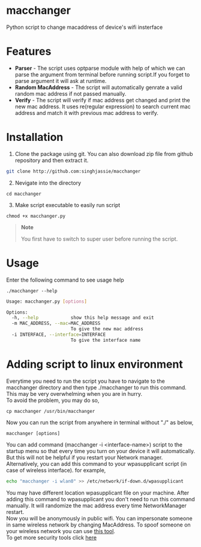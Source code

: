 # macchanger
Python script to change macaddress of device's wifi insterface

# Features
* **Parser** - The script uses optparse module with help of which we can parse the argument from terminal before running script.If you forget to parse argument it will ask at runtime.
* **Random MacAddress** - The script will automatically genrate a valid random mac address if not passed manually.
* **Verify** - The script will verify if mac address get changed and print the new mac address. It uses re(regular expression) to search current mac address and match it with previous mac address to verify.

# Installation
1. Clone the package using git. You can also download zip file from github repository and then extract it.
```sh
git clone http://github.com:singhjassie/macchanger
```
2. Nevigate into the directory
```
cd macchanger
```
3. Make script executable to easily run script
```
chmod +x macchanger.py
```
> **Note**
>
>You first have to switch to super user before running the script.
# Usage
Enter the following command to see usage help
```
./macchanger --help
```
```sh
Usage: macchanger.py [options]

Options:
  -h, --help            show this help message and exit
  -m MAC_ADDRESS, --mac=MAC_ADDRESS
                        To give the new mac address
  -i INTERFACE, --interface=INTERFACE
                        To give the interface name
```

# Adding script to linux environment
Everytime you need to run the script you have to navigate to the macchanger directory and then type ./macchanger to run this command. This may be very overwhelming when you are in hurry. 
<br>
To avoid the problem, you may do so,
```
cp macchanger /usr/bin/macchanger
```
Now you can run the script from anywhere in terminal without "./" as below,
```
macchanger [options]
```
You can add command (macchanger -i \<interface-name>) script to the startup menu so that every time you turn on your device it will automatically. But this will not be helpful if you restart your Network manager.<br>
Alternatively, you can add this command to your wpasupplicant script (in case of wireless interface).
for example,
```sh
echo "macchanger -i wlan0" >> /etc/network/if-down.d/wpasupplicant
```
You may have different location wpasupplicant file on your machine. After adding this command to wpasupplicant you don't need to run this command manually. It will randomize the mac address every time NetworkManager restart.
<br>
Now you will be anonymously in public wifi. You can impersonate someone in same wireless network by changing MacAddress. To spoof someone on your wireless network you can use [this tool](http://github.com:singhjassie/networkspoofer).
<br>To get more security tools click [here](https://github.com/singhjassie?tab=repositories)